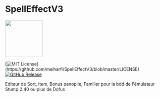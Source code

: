# SpellEffectV3

<img src="SpellEffectV3/159.ico" width = "120">

[![MIT License](https://img.shields.io/apm/l/atomic-design-ui.svg?)](https://github.com/melharfi/SpellEffectV3/blob/master/LICENSE)
[![GitHub Release](https://img.shields.io/github/v/release/melharfi/MELHARFI-2D-Game-Engine)](https://github.com/melharfi/SpellEffectV3/releases) 

Editeur de Sort, Item, Bonus panoplie, Familier pour la bdd de l'émulateur Stump 2.40 ou plus de Dofus
